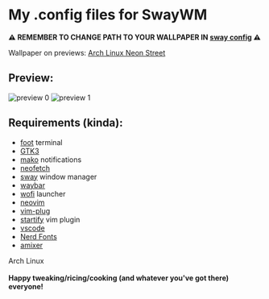 # My .config files for SwayWM

**⚠️ REMEMBER TO CHANGE PATH TO YOUR WALLPAPER IN [sway config](https://github.com/adamperkowski/sway-config/blob/main/sway%2Fconfig) ⚠️**

Wallpaper on previews: [Arch Linux Neon Street](https://store.kde.org/p/2100017)

## Preview:
![preview 0](https://i.redd.it/eztzly878q4c1.png)
![preview 1](https://i.redd.it/wkm9y18l4z4c1.png)

## Requirements (kinda):
+ [foot](https://archlinux.org/packages/extra/x86_64/foot/) terminal
+ [GTK3](https://wiki.archlinux.org/title/GTK)
+ [mako](https://github.com/emersion/mako) notifications
+ [neofetch](https://archlinux.org/packages/extra/any/neofetch/)
+ [sway](https://swaywm.org/) window manager
+ [waybar](https://github.com/Alexays/Waybar)
+ [wofi](https://archlinux.org/packages/extra/x86_64/wofi/) launcher
+ [neovim](https://neovim.io/)
+ [vim-plug](https://github.com/junegunn/vim-plug)
+ [startify](https://github.com/mhinz/vim-startify) vim plugin
+ [vscode](https://aur.archlinux.org/packages/visual-studio-code-bin)
+ [Nerd Fonts](https://archlinux.org/packages/extra/any/ttf-nerd-fonts-symbols/)
+ [amixer](https://man.archlinux.org/man/amixer.1.en)

Arch Linux
<br><br>
**Happy tweaking/ricing/cooking (and whatever you've got there) everyone!**
